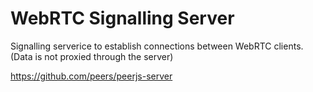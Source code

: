 # WebRTC Signalling Server

Signalling serverice to establish connections between WebRTC clients. (Data is not proxied through the server)

https://github.com/peers/peerjs-server
